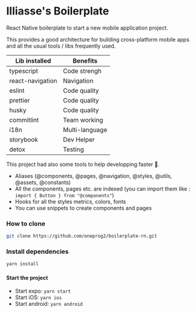 # Illiasse's Boilerplate

React Native boilerplate to start a new mobile application project.

This provides a good architecture for building cross-platform mobile apps and all the usual tools / libs frequently used.

Lib installed       | Benefits
---------------     | ---------------
  typescript        | Code strengh
  react-navigation  | Navigation
  eslint            | Code quality
  prettier          | Code quality
  husky             | Code quality
  commitlint        | Team working
  i18n              | Multi-language
  storybook         | Dev Helper
  detox             | Testing

This project had also some tools to help developping faster 🚀.

- Aliases (@components, @pages, @navigation, @styles, @utils, @assets, @constants)
- All the components, pages etc. are indexed (you can import them like : `import { Button } from "@components"`)
- Hooks for all the styles metrics, colors, fonts
- You can use snippets to create components and pages

### How to clone

```sh
git clone https://github.com/oneprog2/boilerplate-rn.git
```

### Install dependencies

```sh
yarn install
```

#### Start the project

- Start expo: `yarn start`
- Start iOS: `yarn ios`
- Start android: `yarn android`